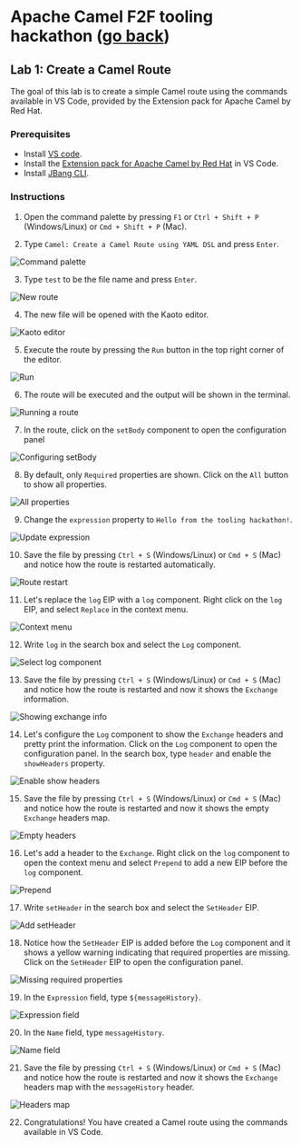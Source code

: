 # Apache Camel F2F tooling hackathon ([go back](../README.md))

## Lab 1: Create a Camel Route

The goal of this lab is to create a simple Camel route using the commands available in VS Code, provided by the Extension pack for Apache Camel by Red Hat.

### Prerequisites

* Install [VS code](https://code.visualstudio.com/docs/setup/setup-overview).
* Install the [Extension pack for Apache Camel by Red Hat](https://marketplace.visualstudio.com/items?itemName=redhat.apache-camel-extension-pack) in VS Code.
* Install [JBang CLI](https://www.jbang.dev/documentation/guide/latest/installation.html).

### Instructions
1. Open the command palette by pressing `F1` or `Ctrl + Shift + P` (Windows/Linux) or `Cmd + Shift + P` (Mac).

2. Type `Camel: Create a Camel Route using YAML DSL` and press `Enter`.

![Command palette](images/command-palette.png)

3. Type `test` to be the file name and press `Enter`.

![New route](images/new-route.png)

4. The new file will be opened with the Kaoto editor.

![Kaoto editor](images/kaoto-editor.png)

5. Execute the route by pressing the `Run` button in the top right corner of the editor.

![Run](images/run.png)

6. The route will be executed and the output will be shown in the terminal.

![Running a route](images/running-a-route.png)

7. In the route, click on the `setBody` component to open the configuration panel

![Configuring setBody](images/configure-set-body.png)

8. By default, only `Required` properties are shown. Click on the `All` button to show all properties.

![All properties](images/all-properties.png)

9. Change the `expression` property to `Hello from the tooling hackathon!`.

![Update expression](images/update-expression.png)

10. Save the file by pressing `Ctrl + S` (Windows/Linux) or `Cmd + S` (Mac) and notice how the route is restarted automatically.

![Route restart](images/route-restart.png)

11. Let's replace the `log` EIP with a `log` component. Right click on the `log` EIP, and select `Replace` in the context menu.

![Context menu](images/context-menu.png)

12. Write `log` in the search box and select the `Log` component.

![Select log component](images/log-component.png)

13. Save the file by pressing `Ctrl + S` (Windows/Linux) or `Cmd + S` (Mac) and notice how the route is restarted and now it shows the `Exchange` information.

![Showing exchange info](images/exchange-info.png)

14. Let's configure the `Log` component to show the `Exchange` headers and pretty print the information. Click on the `Log` component to open the configuration panel. In the search box, type `header` and enable the `showHeaders` property.

![Enable show headers](images/enable-show-headers.png)

15. Save the file by pressing `Ctrl + S` (Windows/Linux) or `Cmd + S` (Mac) and notice how the route is restarted and now it shows the empty `Exchange` headers map.

![Empty headers](images/empty-headers.png)

16. Let's add a header to the `Exchange`. Right click on the `log` component to open the context menu and select `Prepend` to add a new EIP before the `log` component.

![Prepend](images/prepend-step.png)

17. Write `setHeader` in the search box and select the `SetHeader` EIP.

![Add setHeader](images/add-set-header.png)

18. Notice how the `SetHeader` EIP is added before the `Log` component and it shows a yellow warning indicating that required properties are missing. Click on the `SetHeader` EIP to open the configuration panel.

![Missing required properties](images/missing-required-properties.png)

19. In the `Expression` field, type `${messageHistory}`.

![Expression field](images/set-header-expression-field.png)

20. In the `Name` field, type `messageHistory`.

![Name field](images/set-header-name-field.png)

21. Save the file by pressing `Ctrl + S` (Windows/Linux) or `Cmd + S` (Mac) and notice how the route is restarted and now it shows the `Exchange` headers map with the `messageHistory` header.

![Headers map](images/populated-headers-map.png)

22. Congratulations! You have created a Camel route using the commands available in VS Code.

